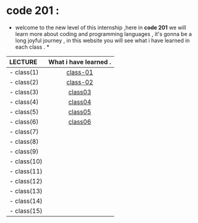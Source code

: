 # code 201 : 

 * welcome to the new level of this internship ,here in **code 201** we will learn more about coding and programming languages , it's gonna be a long joyful journey , in this website you will see what i have learned in each class . *

|     LECTURE            | What i have learned .    | 
| :-------------         | :----------:             | 
|    - class(1)           |    [class-01](https://ruba1995.github.io/reading-notes/class-01)                      | 
|    - class(2)           |         [class-02](https://ruba1995.github.io/reading-notes/201/class-2)                 |
|    - class(3)           |          [class03](https://ruba1995.github.io/reading-notes/201/class-3)                | 
|    - class(4)           |         [class04](https://ruba1995.github.io/reading-notes/201/class%20-4)                 |
|    - class(5)           |         [class05](https://ruba1995.github.io/reading-notes/201/class-5)                 | 
|    - class(6)           |           [class06](https://ruba1995.github.io/reading-notes/201/class-6)               |
|    - class(7)           |                          | 
|    - class(8)           |                          |
|    - class(9)           |                          | 
|    - class(10)          |                          |
|    - class(11)          |                          | 
|    - class(12)          |                          |
|    - class(13)          |                          | 
|    - class(14)          |                          |
|    - class(15)          |                          | 
